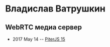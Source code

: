 # Владислав Ватрушкин

## WebRTC медиа сервер
- 2017 May 14 -- [PiterJS 15](https://www.youtube.com/watch?v=vlPH7UmbONM)    
